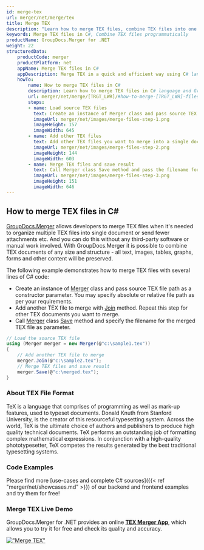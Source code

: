 ```yaml
---
id: merge-tex
url: merger/net/merge/tex
title: Merge TEX
description: "Learn how to merge TEX files, combine TEX files into one file programmatically in C# language using GroupDocs.Merger for .NET library."
keywords: Merge TEX files in C#, Combine TEX files programmatically
productName: GroupDocs.Merger for .NET
weight: 22
structuredData:
    productCode: merger
    productPlatform: net
    appName: Merge TEX files in C#
    appDescription: Merge TEX in a quick and efficient way using C# language and GroupDocs.Merger for .NET API, without the use of any third-party software like Microsoft or Open Office.
    howTo:
        name: How to merge TEX files in C# 
        description: Learn how to merge TEX files in C# language and GroupDocs.Merger for .NET API, without the use of any third-party software like Microsoft or Open Office.
        url: merger/net/merge/[TRGT_LWR]/#how-to-merge-[TRGT_LWR]-files-in-c
        steps:
        - name: Load source TEX files 
          text: Create an instance of Merger class and pass source TEX file path as a constructor parameter. You may specify absolute or relative file path as per your requirements. 
          imageUrl: merger/net/images/merge-files-step-1.png
          imageHeight: 157
          imageWidth: 645
        - name: Add other TEX files
          text: Add other TEX files you want to merge into a single document with Join method of Merger class.
          imageUrl: merger/net/images/merge-files-step-2.png
          imageHeight: 144
          imageWidth: 603
        - name: Merge TEX files and save result 
          text: Call Merger class Save method and pass the filename for the resultant TEX file as parameter.
          imageUrl: merger/net/images/merge-files-step-3.png
          imageHeight: 151
          imageWidth: 646
---
```


## How to merge TEX files in C#

[GroupDocs.Merger](https://products.groupdocs.com/merger/net) allows developers to merge TEX files when it's needed to organize multiple
 TEX files into single document or send fewer attachments etc. And you can do this without any third-party software or manual work involved.
 With GroupDocs.Merger it is possible to combine TEX documents of any size and structure - all text, images, tables, graphs, forms and other content will be preserved.

The following example demonstrates how to merge TEX files with several lines of C# code:

* Create an instance of [Merger](https://apireference.groupdocs.com/net/merger/groupdocs.merger/merger) class and pass source TEX file path as a constructor parameter. You may specify absolute or relative file path as per your requirements.
* Add another TEX file to merge with [Join](https://apireference.groupdocs.com/merger/net/groupdocs.merger/merger/methods/join/index) method. Repeat this step for other TEX documents you want to merge.
* Call [Merger](https://apireference.groupdocs.com/net/merger/groupdocs.merger/merger) class [Save](https://apireference.groupdocs.com/merger/net/groupdocs.merger/merger/methods/save/index) method and specify the filename for the merged TEX file as parameter.

```csharp
// Load the source TEX file
using (Merger merger = new Merger(@"c:\sample1.tex"))
{
    // Add another TEX file to merge
    merger.Join(@"c:\sample2.tex");
    // Merge TEX files and save result
    merger.Save(@"c:\merged.tex");
}
```

### About TEX File Format 

TeX is a language that comprises of programming as well as mark-up features, used to typeset documents. Donald Knuth from Stanford University, is the creator of this resourceful typesetting system. Across the world, TeX is the ultimate choice of authors and publishers to produce high quality technical documents. TeX performs an outstanding job of formatting complex mathematical expressions. In conjunction with a high-quality phototypesetter, TeX competes the results generated by the best traditional typesetting systems.

### Code Examples

Please find more [use-cases and complete C# sources]({{< ref "merger/net/showcases.md" >}}) of our backend and frontend examples and try them for free!

### Merge TEX Live Demo 

GroupDocs.Merger for .NET provides an online [**TEX Merger App**](https://products.groupdocs.app/merger/tex), which allows you to try it for free and check its quality and accuracy.

[!["Merge TEX"](merger/net/images/merge/merge-tex.png)](https://products.groupdocs.app/merger/tex)